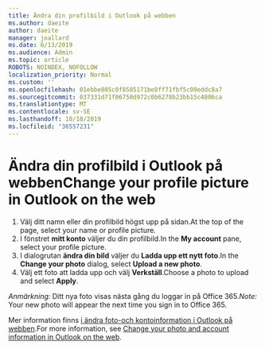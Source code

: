 ```yaml
---
title: Ändra din profilbild i Outlook på webben
ms.author: daeite
author: daeite
manager: joallard
ms.date: 6/13/2019
ms.audience: Admin
ms.topic: article
ROBOTS: NOINDEX, NOFOLLOW
localization_priority: Normal
ms.custom: ''
ms.openlocfilehash: 01ebbe085c0f8585171be8ff71fbf5c09eddc8a7
ms.sourcegitcommit: 037331d71f06750d972c0b6278b23bb15c4806ca
ms.translationtype: MT
ms.contentlocale: sv-SE
ms.lasthandoff: 10/18/2019
ms.locfileid: "36557231"
---
```

# <a name="change-your-profile-picture-in-outlook-on-the-web"></a><span data-ttu-id="8c453-102">Ändra din profilbild i Outlook på webben</span><span class="sxs-lookup"><span data-stu-id="8c453-102">Change your profile picture in Outlook on the web</span></span>

1. <span data-ttu-id="8c453-103">Välj ditt namn eller din profilbild högst upp på sidan.</span><span class="sxs-lookup"><span data-stu-id="8c453-103">At the top of the page, select your name or profile picture.</span></span>
1. <span data-ttu-id="8c453-104">I fönstret **mitt konto** väljer du din profilbild.</span><span class="sxs-lookup"><span data-stu-id="8c453-104">In the **My account** pane, select your profile picture.</span></span>
1. <span data-ttu-id="8c453-105">I dialogrutan **ändra din bild** väljer du **Ladda upp ett nytt foto**.</span><span class="sxs-lookup"><span data-stu-id="8c453-105">In the **Change your photo** dialog, select **Upload a new photo**.</span></span>
1. <span data-ttu-id="8c453-106">Välj ett foto att ladda upp och välj **Verkställ**.</span><span class="sxs-lookup"><span data-stu-id="8c453-106">Choose a photo to upload and select **Apply**.</span></span>

<span data-ttu-id="8c453-107">*Anmärkning:* Ditt nya foto visas nästa gång du loggar in på Office 365.</span><span class="sxs-lookup"><span data-stu-id="8c453-107">*Note:* Your new photo will appear the next time you sign in to Office 365.</span></span>

<span data-ttu-id="8c453-108">Mer information finns [i ändra foto-och kontoinformation i Outlook på webben](https://support.office.com/article/b2dbb289-851d-4bed-93c3-3e136f5659ec).</span><span class="sxs-lookup"><span data-stu-id="8c453-108">For more information, see [Change your photo and account information in Outlook on the web](https://support.office.com/article/b2dbb289-851d-4bed-93c3-3e136f5659ec).</span></span>